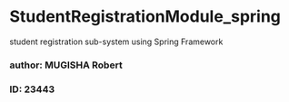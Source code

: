 # StudentRegistrationModule_spring

student registration sub-system using Spring Framework
### author: MUGISHA Robert
### ID: 23443
